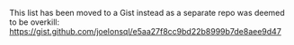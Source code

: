 This list has been moved to a Gist instead as a separate repo was deemed to be overkill:
https://gist.github.com/joelonsql/e5aa27f8cc9bd22b8999b7de8aee9d47

